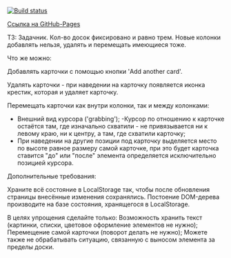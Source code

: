 [![Build status](https://ci.appveyor.com/api/projects/status/ryx4v6rvgom226my?svg=true)](https://ci.appveyor.com/project/kiiyas/ahj-006-dnd-tasker)


[Ссылка на GitHub-Pages](https://kiiyas.github.io/AHJ-003_VALIDATE-N-TESTING/)

ТЗ: Задачник. Кол-во досок фиксировано и равно трем. Новые колонки добавлять нельзя, удалять и перемещать имеющиеся тоже.

Что же можно:

Добавлять карточки с помощью кнопки 'Add another card'.

Удалять карточки - при наведении на карточку появляется иконка крестик, которая и удаляет карточку.

Перемещать карточки как внутри колонки, так и между колонками:
- Внешний вид курсора ('grabbing');
-Курсор по отношению к карточке остаётся там, где изначально схватили - не привязывается ни к левому краю, ни к центру, а там, где схватили карточку;
- При наведении на другие позиции под карточку выделяется место по высоте равное размеру самой карточке, при это будет карточка ставится "до" или "после" элемента определяется исключительно позицией курсора.


Дополнительные требования:

Храните всё состояние в LocalStorage так, чтобы после обновления страницы внесённые изменения сохранялись.
Постоение DOM-дерева производите на базе состояния, хранящегося в LocalStorage.


В целях упрощения сделайте только:
Возможность хранить текст (картинки, списки, цветовое оформление элементов не нужно);
Перемещение самой карточки (поворот делать не нужно);
Можете также не обрабатывать ситуацию, связанную с выносом элемента за пределы доски.